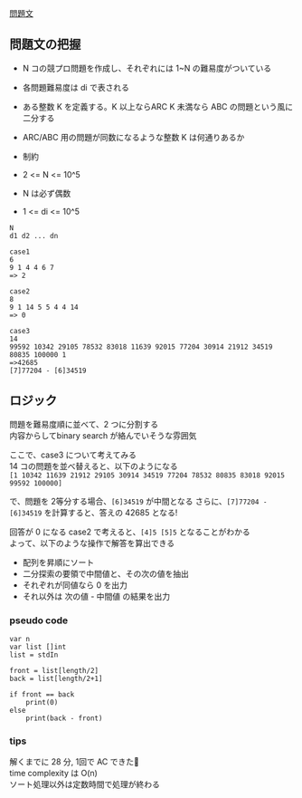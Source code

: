 [問題文](https://atcoder.jp/contests/abc132/tasks/abc132_c)

## 問題文の把握

- N コの競プロ問題を作成し、それぞれには 1~N の難易度がついている
- 各問題難易度は di で表される
- ある整数 K を定義する。K 以上ならARC K 未満なら ABC の問題という風に二分する
- ARC/ABC 用の問題が同数になるような整数 K は何通りあるか

- 制約
- 2 <= N <= 10^5
- N は必ず偶数
- 1 <= di <= 10^5

```
N
d1 d2 ... dn

case1 
6
9 1 4 4 6 7
=> 2

case2
8
9 1 14 5 5 4 4 14
=> 0

case3
14
99592 10342 29105 78532 83018 11639 92015 77204 30914 21912 34519 80835 100000 1
=>42685
[7]77204 - [6]34519
```
## ロジック

問題を難易度順に並べて、2 つに分割する  
内容からしてbinary search が絡んでいそうな雰囲気  

ここで、case3 について考えてみる  
14 コの問題を並べ替えると、以下のようになる  
`[1 10342 11639 21912 29105 30914 34519 77204 78532 80835 83018 92015 99592 100000]`  

で、問題を 2等分する場合、`[6]34519` が中間となる
さらに、`[7]77204 - [6]34519` を計算すると、答えの 42685 となる!  

回答が 0 になる case2 で考えると、`[4]5 [5]5` となることがわかる  
よって、以下のような操作で解答を算出できる

- 配列を昇順にソート
- 二分探索の要領で中間値と、その次の値を抽出
- それぞれが同値なら 0 を出力
- それ以外は 次の値 - 中間値 の結果を出力

### pseudo code

```
var n
var list []int
list = stdIn

front = list[length/2] 
back = list[length/2+1]

if front == back
    print(0) 
else
    print(back - front) 
```

### tips

解くまでに 28 分, 1回で AC できた🙌  
time complexity は O(n)  
ソート処理以外は定数時間で処理が終わる  
